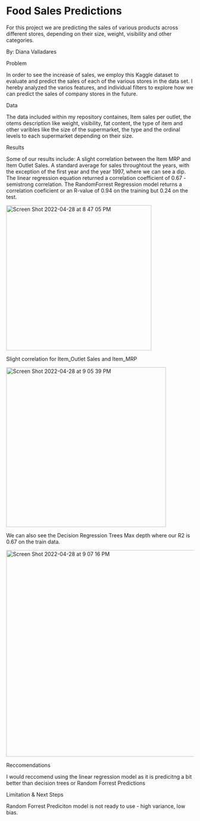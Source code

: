 # Food Sales Predictions
For this project we are predicting the sales of various products across different stores, depending on their size, weight, visibility and other categories. 


By: Diana Valladares


Problem

In order to see the increase of sales, we employ this Kaggle dataset to evaluate and predict the sales of each of the various stores in the data set. I hereby analyzed the varios features, and individual filters to explore how we can predict the sales of company stores in the future. 

Data

The data included within my repository containes, Item sales per outlet, the otems description like weight, visibility, fat content, the type of item and other varibles like the size of the supermarket, the type and the ordinal levels to each supermarket depending on their size. 

Results

Some of our results include: 
A slight correlation between the Item MRP and Item Outlet Sales.
A standard average for sales throughtout the years, with the exception of the first year and the year 1997, where we can see a dip. 
The linear regression equation returned a correlation coefficient of 0.67 - semistrong correlation. 
The RandomForrest Regression model returns a correlation coeficient or an R-value of 0.94 on the training but 0.24 on the test.  

<img width="390" alt="Screen Shot 2022-04-28 at 8 47 05 PM" src="https://user-images.githubusercontent.com/96541076/165874708-0645cb3e-a23a-44df-b5d2-d9253503ddde.png">

Slight correlation for Item_Outlet Sales and Item_MRP

<img width="429" alt="Screen Shot 2022-04-28 at 9 05 39 PM" src="https://user-images.githubusercontent.com/96541076/165874884-90ade1d6-85d6-4e48-a2f8-d81f1c8a83a9.png">

We can also see the Decision Regression Trees Max depth where our R2 is 0.67 on the train data. 

<img width="555" alt="Screen Shot 2022-04-28 at 9 07 16 PM" src="https://user-images.githubusercontent.com/96541076/165875005-7dc06ac4-b00c-48f9-bfe6-ac3aee1c0813.png">

Reccomendations

I would reccomend using the linear regression model as it is predicitng a bit better than decision trees or Random Forrest Predictions

Limitation & Next Steps

Random Forrest Prediciton model is not ready to use - high variance, low bias. 
